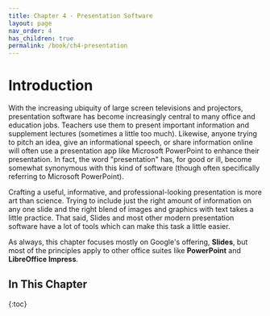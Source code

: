 ```yaml
---
title: Chapter 4 - Presentation Software
layout: page
nav_order: 4
has_children: true
permalink: /book/ch4-presentation
---
```


# Introduction

With the increasing ubiquity of large screen televisions and projectors,
presentation software has become increasingly central to many office and
education jobs. Teachers use them to present important information and
supplement lectures (sometimes a little too much). Likewise, anyone
trying to pitch an idea, give an informational speech, or share
information online will often use a presentation app like Microsoft
PowerPoint to enhance their presentation. In fact, the word
"presentation" has, for good or ill, become somewhat synonymous with
this kind of software (though often specifically referring to Microsoft PowerPoint).

Crafting a useful, informative, and professional-looking presentation is
more art than science. Trying to include just the right amount of
information on any one slide and the right blend of images and graphics
with text takes a little practice. That said, Slides and most other
modern presentation software have a lot of tools which can make this
task a little easier.

As always, this chapter focuses mostly on Google's offering,
**Slides**, but most of the principles apply to other office suites
like **PowerPoint** and **LibreOffice Impress**.

## In This Chapter

{:toc}
